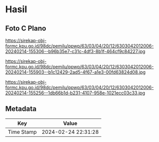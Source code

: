 # Hasil

## Foto C Plano

https://sirekap-obj-formc.kpu.go.id/98dc/pemilu/ppwp/63/03/04/20/12/6303042012006-20240214-155306--b96b35e7-c31c-4df3-8b1f-464cf9c84227.jpg

https://sirekap-obj-formc.kpu.go.id/98dc/pemilu/ppwp/63/03/04/20/12/6303042012006-20240214-155903--b1c12429-2ad5-4f67-a1e3-00fd63824d08.jpg

https://sirekap-obj-formc.kpu.go.id/98dc/pemilu/ppwp/63/03/04/20/12/6303042012006-20240214-155256--1db66b1d-b231-4107-958e-1021ecc03c33.jpg


## Metadata

| Key        | Value               |
| ---------- | ------------------- |
| Time Stamp | 2024-02-24 22:31:28 |



